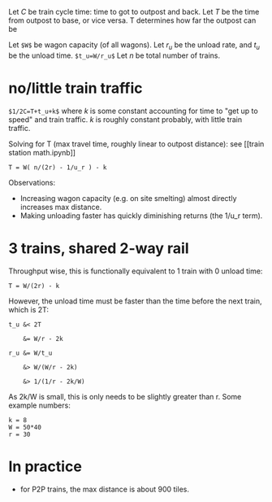 

Let $C$ be train cycle time: time to got to outpost and back.
Let $T$ be the time from outpost to base, or vice versa. T determines how far the outpost can be

Let `$W$` be wagon capacity (of all wagons).
Let $r_u$ be the unload rate, and $t_u$ be the unload time. `$t_u=W/r_u$`
Let $n$ be total number of trains.

# no/little train traffic

`$1/2C=T+t_u+k$`
where $k$ is some constant accounting for time to "get up to speed" and train traffic. $k$ is roughly constant probably, with little train traffic.

Solving for T (max travel time, roughly linear to outpost distance):
see [[train station math.ipynb]]
```am
T = W( n/(2r) - 1/u_r ) - k
```

Observations:
- Increasing wagon capacity (e.g. on site smelting) almost directly increases max distance.
- Making unloading faster has quickly diminishing returns (the 1/u_r term).

# 3 trains, shared 2-way rail

Throughput wise, this is functionally equivalent to 1 train with 0 unload time:
```am
T = W/(2r) - k
```
However, the unload time must be faster than the time before the next train, which is 2T:
```am
t_u &< 2T

    &= W/r - 2k
    
r_u &= W/t_u 

    &> W/(W/r - 2k)
    
    &> 1/(1/r - 2k/W)
```
As 2k/W is small, this is only needs to be slightly greater than r.
Some example numbers:
```am
k = 8
W = 50*40
r = 30

```

# In practice

- for P2P trains, the max distance is about 900 tiles.

